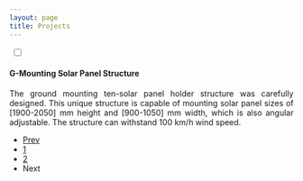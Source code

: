 ```yaml
---
layout: page
title: Projects
---
```

<head>
  <link rel="stylesheet" href="/assets/css/Showmore.css">
</head>

<body>
<section>
    <div class="posts">
        <article>
            <div>
            <a href="#" class="image"><img src="{{site.baseurl}}/assets/images/Ground1.png" alt="" /></a>
            <input type="checkbox" class="read-more-state" id="post-7" />
            <h4>G-Mounting Solar Panel Structure</h4>
                <p align="justify" class="read-more-wrap"> The ground mounting ten-solar panel holder structure was carefully designed. <span class="read-more-target"> This unique structure is  capable of  mounting solar panel sizes of [1900-2050] mm height and [900-1050] mm width, which is also angular adjustable. The structure can withstand 100 km/h wind speed.</span></p>
            <label for="post-7" class="read-more-trigger"></label>
            </div>
        </article>
    </div>
</section>
<section>
    <ul class="pagination">
            <li><a href="{{site.baseurl}}/Projects.html" class="button">Prev</a></li>
            <li><a href="{{site.baseurl}}/Projects.html" class="page">1</a></li>
            <li><a href="{{site.baseurl}}/Projects2.html" class="page active">2</a></li>
            <li><span class="button disabled">Next</span></li>
        </ul>
</section>
</body>
